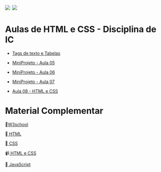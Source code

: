 # <img src="https://img.shields.io/badge/HTML5-E34F26?style=for-the-badge&logo=html5&logoColor=white"/>  <img src="https://img.shields.io/badge/css3-%231572B6.svg?style=for-the-badge&logo=css3&logoColor=white"/>
# Aulas de HTML e CSS - Disciplina de IC 
<ul>
  <li><p> <a href="https://github.com/tatyane-calixto/html-css-1A/tree/main/Aula05">  Tags de texto e Tabelas </a> </p></li>
  <li><p> <a href="https://github.com/tatyane-calixto/html-css-1A/tree/main/MiniProjeto%20-%20Aula%2005">  MiniProjeto - Aula 05  </a> </p></li>
  <li><p> <a href= "https://github.com/tatyane-calixto/html-css-1A/tree/main/MiniProjeto%20-%20Aula%2006">  MiniProjeto - Aula 06  </a> </p></li>
     <li><p> <a href= "#">  MiniProjeto - Aula 07  </a> </p></li>
    <li><p> <a href= "https://github.com/tatyane-calixto/html-css-1A/tree/main/Aula08">  Aula 08 - HTML e CSS  </a> </p></li>
</ul>

# Material Complementar
<p>🔗<a href="https://www.w3schools.com/">W3school</a></p>
<p>🔗<a href="https://developer.mozilla.org/pt-BR/docs/Learn/HTML"> HTML </a></p>
<p>🔗<a href="https://developer.mozilla.org/pt-BR/docs/Web/CSS"> CSS </a></p>
<p>📹<a href="https://www.youtube.com/watch?v=Ejkb_YpuHWs&list=PLHz_AreHm4dkZ9-atkcmcBaMZdmLHft8n"> HTML e CSS </a></p>
<p>🔗<a href= "https://developer.mozilla.org/pt-BR/docs/Web/JavaScript"> JavaScript </a></p>
